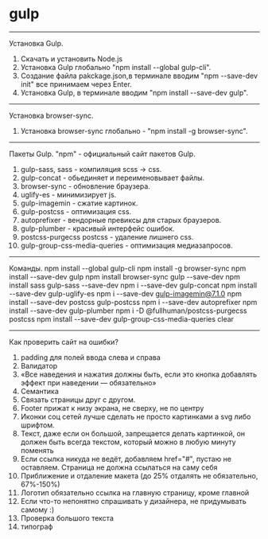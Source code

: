 # gulp

---

Установка Gulp.
1. Скачать и установить Node.js
2. Установка Gulp глобально "npm install --global gulp-cli".
3. Создание файла pakckage.json,в терминале вводим "npm --save-dev init" все принимаем через Enter.
4. Установка Gulp, в терминале вводим "npm install --save-dev gulp".

---

Установка browser-sync.
1. Установка browser-sync глобально - "npm install -g browser-sync".

---

Пакеты Gulp.
"npm" - официальный сайт пакетов Gulp.
1. gulp-sass, sass - компиляция scss -> css.
2. gulp-concat - обьединяет и переименовывает файлы.
3. browser-sync - обновление браузера.
4. uglify-es - минимизирует js.
5. gulp-imagemin - сжатие картинок.
6. gulp-postcss - оптимизация css.
7. autoprefixer - вендорные превиксы для старых браузеров.
8. gulp-plumber - красивый интерфейс ошибок.
9. postcss-purgecss postcss - удаление лишнего css.
10. gulp-group-css-media-queries - оптимизация медиазапросов.

---

Команды.
npm install --global gulp-cli
npm install -g browser-sync
npm install --save-dev gulp
npm install browser-sync gulp --save-dev
npm install sass gulp-sass --save-dev
npm i --save-dev gulp-concat
npm install --save-dev gulp-uglify-es
npm i --save-dev gulp-imagemin@7.1.0
npm install --save-dev postcss gulp-postcss
npm i --save-dev autoprefixer
npm install --save-dev gulp-plumber
npm i -D @fullhuman/postcss-purgecss postcss
npm install --save-dev gulp-group-css-media-queries
clear

---

Как проверить сайт на ошибки?
1. padding для полей ввода слева и справа
2. Валидатор
3. «Все наведения и нажатия должны быть, если это кнопка добавлять эффект при наведении — обязательно»
4. Семантика
5. Связать страницы друг с другом.
6. Footer прижат к низу экрана, не сверху, не по центру
7. Иконки соц сетей лучше сделать не просто картинками а svg либо шрифтом.
8. Текст, даже если он большой, запрещается делать картинкой, он должен быть всегда текстом, который можно в любую минуту поменять
9. Если ссылка никуда не ведёт, добавляем href="#", пустаю не оставляем. Страница не должна ссылаться на саму себя
10. Приближение и отдаление макета (до 25% отдалять не обязательно, 67%-150%)
11. Логотип обязательно ссылка на главную страницу, кроме главной
12. Если что-то непонятно спрашивать у дизайнера, не придумывать самому :)
13. Проверка большого текста
14. типограф
